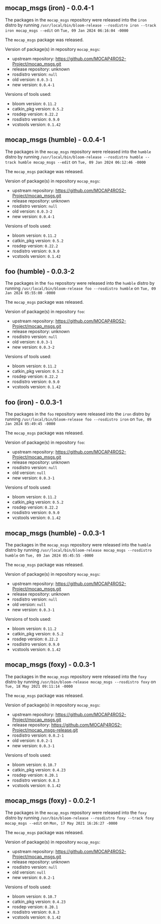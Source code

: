 ## mocap_msgs (iron) - 0.0.4-1

The packages in the `mocap_msgs` repository were released into the `iron` distro by running `/usr/local/bin/bloom-release --rosdistro iron --track iron mocap_msgs --edit` on `Tue, 09 Jan 2024 06:16:04 -0000`

The `mocap_msgs` package was released.

Version of package(s) in repository `mocap_msgs`:

- upstream repository: https://github.com/MOCAP4ROS2-Project/mocap_msgs.git
- release repository: unknown
- rosdistro version: `null`
- old version: `0.0.3-1`
- new version: `0.0.4-1`

Versions of tools used:

- bloom version: `0.11.2`
- catkin_pkg version: `0.5.2`
- rosdep version: `0.22.2`
- rosdistro version: `0.9.0`
- vcstools version: `0.1.42`


## mocap_msgs (humble) - 0.0.4-1

The packages in the `mocap_msgs` repository were released into the `humble` distro by running `/usr/local/bin/bloom-release --rosdistro humble --track humble mocap_msgs --edit` on `Tue, 09 Jan 2024 06:12:46 -0000`

The `mocap_msgs` package was released.

Version of package(s) in repository `mocap_msgs`:

- upstream repository: https://github.com/MOCAP4ROS2-Project/mocap_msgs.git
- release repository: unknown
- rosdistro version: `null`
- old version: `0.0.3-2`
- new version: `0.0.4-1`

Versions of tools used:

- bloom version: `0.11.2`
- catkin_pkg version: `0.5.2`
- rosdep version: `0.22.2`
- rosdistro version: `0.9.0`
- vcstools version: `0.1.42`


## foo (humble) - 0.0.3-2

The packages in the `foo` repository were released into the `humble` distro by running `/usr/local/bin/bloom-release foo --rosdistro humble` on `Tue, 09 Jan 2024 05:55:00 -0000`

The `mocap_msgs` package was released.

Version of package(s) in repository `foo`:

- upstream repository: https://github.com/MOCAP4ROS2-Project/mocap_msgs.git
- release repository: unknown
- rosdistro version: `null`
- old version: `0.0.3-1`
- new version: `0.0.3-2`

Versions of tools used:

- bloom version: `0.11.2`
- catkin_pkg version: `0.5.2`
- rosdep version: `0.22.2`
- rosdistro version: `0.9.0`
- vcstools version: `0.1.42`


## foo (iron) - 0.0.3-1

The packages in the `foo` repository were released into the `iron` distro by running `/usr/local/bin/bloom-release foo --rosdistro iron` on `Tue, 09 Jan 2024 05:49:45 -0000`

The `mocap_msgs` package was released.

Version of package(s) in repository `foo`:

- upstream repository: https://github.com/MOCAP4ROS2-Project/mocap_msgs.git
- release repository: unknown
- rosdistro version: `null`
- old version: `null`
- new version: `0.0.3-1`

Versions of tools used:

- bloom version: `0.11.2`
- catkin_pkg version: `0.5.2`
- rosdep version: `0.22.2`
- rosdistro version: `0.9.0`
- vcstools version: `0.1.42`


## mocap_msgs (humble) - 0.0.3-1

The packages in the `mocap_msgs` repository were released into the `humble` distro by running `/usr/local/bin/bloom-release mocap_msgs --rosdistro humble` on `Tue, 09 Jan 2024 05:45:55 -0000`

The `mocap_msgs` package was released.

Version of package(s) in repository `mocap_msgs`:

- upstream repository: https://github.com/MOCAP4ROS2-Project/mocap_msgs.git
- release repository: unknown
- rosdistro version: `null`
- old version: `null`
- new version: `0.0.3-1`

Versions of tools used:

- bloom version: `0.11.2`
- catkin_pkg version: `0.5.2`
- rosdep version: `0.22.2`
- rosdistro version: `0.9.0`
- vcstools version: `0.1.42`


## mocap_msgs (foxy) - 0.0.3-1

The packages in the `mocap_msgs` repository were released into the `foxy` distro by running `/usr/bin/bloom-release mocap_msgs --rosdistro foxy` on `Tue, 18 May 2021 09:11:14 -0000`

The `mocap_msgs` package was released.

Version of package(s) in repository `mocap_msgs`:

- upstream repository: https://github.com/MOCAP4ROS2-Project/mocap_msgs.git
- release repository: https://github.com/MOCAP4ROS2-Project/mocap_msgs-release.git
- rosdistro version: `0.0.2-1`
- old version: `0.0.2-1`
- new version: `0.0.3-1`

Versions of tools used:

- bloom version: `0.10.7`
- catkin_pkg version: `0.4.23`
- rosdep version: `0.20.1`
- rosdistro version: `0.8.3`
- vcstools version: `0.1.42`


## mocap_msgs (foxy) - 0.0.2-1

The packages in the `mocap_msgs` repository were released into the `foxy` distro by running `/usr/bin/bloom-release --rosdistro foxy --track foxy mocap_msgs --edit` on `Mon, 17 May 2021 16:26:27 -0000`

The `mocap_msgs` package was released.

Version of package(s) in repository `mocap_msgs`:

- upstream repository: https://github.com/MOCAP4ROS2-Project/mocap_msgs.git
- release repository: unknown
- rosdistro version: `null`
- old version: `null`
- new version: `0.0.2-1`

Versions of tools used:

- bloom version: `0.10.7`
- catkin_pkg version: `0.4.23`
- rosdep version: `0.20.1`
- rosdistro version: `0.8.3`
- vcstools version: `0.1.42`


